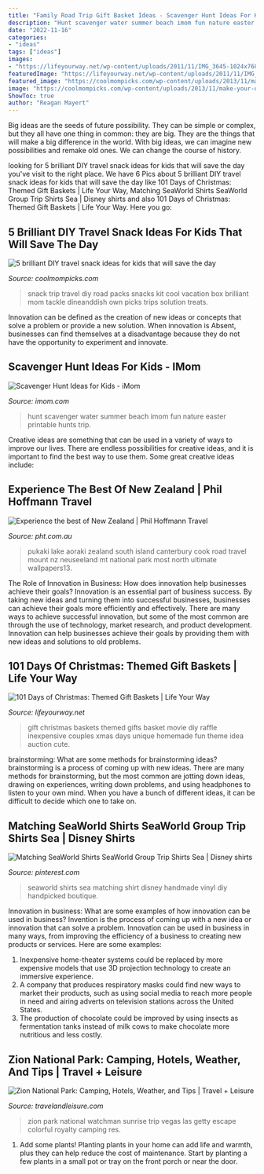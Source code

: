 ```yaml
---
title: "Family Road Trip Gift Basket Ideas - Scavenger Hunt Ideas For Kids"
description: "Hunt scavenger water summer beach imom fun nature easter printable hunts trip"
date: "2022-11-16"
categories:
- "ideas"
tags: ["ideas"]
images:
- "https://lifeyourway.net/wp-content/uploads/2011/11/IMG_3645-1024x768.jpg"
featuredImage: "https://lifeyourway.net/wp-content/uploads/2011/11/IMG_3645-1024x768.jpg"
featured_image: "https://coolmompicks.com/wp-content/uploads/2013/11/make-your-own-snack-packs-cool-mom-picks_zpsfd64ce1f.jpg"
image: "https://coolmompicks.com/wp-content/uploads/2013/11/make-your-own-snack-packs-cool-mom-picks_zpsfd64ce1f.jpg"
ShowToc: true
author: "Reagan Mayert"
---
```



Big ideas are the seeds of future possibility. They can be simple or complex, but they all have one thing in common: they are big. They are the things that will make a big difference in the world. With big ideas, we can imagine new possibilities and remake old ones. We can change the course of history.

	

		
looking for 5 brilliant DIY travel snack ideas for kids that will save the day you've visit to the right place. We have 6 Pics about 5 brilliant DIY travel snack ideas for kids that will save the day like 101 Days of Christmas: Themed Gift Baskets | Life Your Way, Matching SeaWorld Shirts SeaWorld Group Trip Shirts Sea | Disney shirts and also 101 Days of Christmas: Themed Gift Baskets | Life Your Way. Here you go:
		
    
## 5 Brilliant DIY Travel Snack Ideas For Kids That Will Save The Day

<img loading=lazy src="https://coolmompicks.com/wp-content/uploads/2013/11/make-your-own-snack-packs-cool-mom-picks_zpsfd64ce1f.jpg" onerror="this.onerror=null;this.src='https://tse2.mm.bing.net/th?id=OIP.PYTbebqsm8B5pShkdX2n9wHaEC&amp;pid=15.1';" alt="5 brilliant DIY travel snack ideas for kids that will save the day">

_Source: coolmompicks.com_

>snack trip travel diy road packs snacks kit cool vacation box brilliant mom tackle dineanddish own picks trips solution treats. 

	

Innovation can be defined as the creation of new ideas or concepts that solve a problem or provide a new solution. When innovation is Absent, businesses can find themselves at a disadvantage because they do not have the opportunity to experiment and innovate.

    
## Scavenger Hunt Ideas For Kids - IMom

<img loading=lazy src="http://imom.com/wp-content/uploads/2014/06/imom-water-scavenger-hunt-600.jpg" onerror="this.onerror=null;this.src='https://tse3.mm.bing.net/th?id=OIP.bz-L2hjp4gyCF1-xKqs6GwHaKH&amp;pid=15.1';" alt="Scavenger Hunt Ideas for Kids - iMom">

_Source: imom.com_

>hunt scavenger water summer beach imom fun nature easter printable hunts trip. 

	

Creative ideas are something that can be used in a variety of ways to improve our lives. There are endless possibilities for creative ideas, and it is important to find the best way to use them. Some great creative ideas include:

    
## Experience The Best Of New Zealand | Phil Hoffmann Travel

<img loading=lazy src="https://www.pht.com.au/files/5913_gpt_nz_generic.jpg" onerror="this.onerror=null;this.src='https://tse3.mm.bing.net/th?id=OIP.FkrYvivFoVHlYJr_UwWL9wHaEK&amp;pid=15.1';" alt="Experience the best of New Zealand | Phil Hoffmann Travel">

_Source: pht.com.au_

>pukaki lake aoraki zealand south island canterbury cook road travel mount nz neuseeland mt national park most north ultimate wallpapers13. 

	

The Role of Innovation in Business: How does innovation help businesses achieve their goals?
Innovation is an essential part of business success. By taking new ideas and turning them into successful businesses, businesses can achieve their goals more efficiently and effectively. There are many ways to achieve successful innovation, but some of the most common are through the use of technology, market research, and product development. Innovation can help businesses achieve their goals by providing them with new ideas and solutions to old problems.

    
## 101 Days Of Christmas: Themed Gift Baskets | Life Your Way

<img loading=lazy src="https://lifeyourway.net/wp-content/uploads/2011/11/IMG_3645-1024x768.jpg" onerror="this.onerror=null;this.src='https://tse1.mm.bing.net/th?id=OIP.Hf2WxN3t4XkhA1ofQh-sagHaFj&amp;pid=15.1';" alt="101 Days of Christmas: Themed Gift Baskets | Life Your Way">

_Source: lifeyourway.net_

>gift christmas baskets themed gifts basket movie diy raffle inexpensive couples xmas days unique homemade fun theme idea auction cute. 

	

brainstorming: What are some methods for brainstorming ideas?
brainstorming is a process of coming up with new ideas. There are many methods for brainstorming, but the most common are jotting down ideas, drawing on experiences, writing down problems, and using headphones to listen to your own mind. When you have a bunch of different ideas, it can be difficult to decide which one to take on.

    
## Matching SeaWorld Shirts SeaWorld Group Trip Shirts Sea | Disney Shirts

<img loading=lazy src="https://i.pinimg.com/736x/1f/0a/df/1f0adf9e5d47c4cd0ae56c4cf4843cb3.jpg" onerror="this.onerror=null;this.src='https://tse3.mm.bing.net/th?id=OIP.PHRHpsjKv69lx4NgmPCkdAHaGw&amp;pid=15.1';" alt="Matching SeaWorld Shirts SeaWorld Group Trip Shirts Sea | Disney shirts">

_Source: pinterest.com_

>seaworld shirts sea matching shirt disney handmade vinyl diy handpicked boutique. 

	

Innovation in business: What are some examples of how innovation can be used in business?
Invention is the process of coming up with a new idea or innovation that can solve a problem. Innovation can be used in business in many ways, from improving the efficiency of a business to creating new products or services. Here are some examples: 
1. Inexpensive home-theater systems could be replaced by more expensive models that use 3D projection technology to create an immersive experience. 
2. A company that produces respiratory masks could find new ways to market their products, such as using social media to reach more people in need and airing adverts on television stations across the United States. 
3. The production of chocolate could be improved by using insects as fermentation tanks instead of milk cows to make chocolate more nutritious and less costly. 

    
## Zion National Park: Camping, Hotels, Weather, And Tips | Travel + Leisure

<img loading=lazy src="https://cdn-image.travelandleisure.com/sites/default/files/styles/1600x1000/public/1529070257/watchman-zion-national-park-ZIONNP0618.jpg?itok=l2ES-DA0" onerror="this.onerror=null;this.src='https://tse3.mm.bing.net/th?id=OIP.NN-bwa4iVqJ4SHlG_ItkjwHaEo&amp;pid=15.1';" alt="Zion National Park: Camping, Hotels, Weather, and Tips | Travel + Leisure">

_Source: travelandleisure.com_

>zion park national watchman sunrise trip vegas las getty escape colorful royalty camping res. 

	

1. Add some plants! Planting plants in your home can add life and warmth, plus they can help reduce the cost of maintenance. Start by planting a few plants in a small pot or tray on the front porch or near the door.

